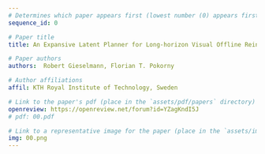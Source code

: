 ```yaml
---
# Determines which paper appears first (lowest number (0) appears first)
sequence_id: 0

# Paper title
title: An Expansive Latent Planner for Long-horizon Visual Offline Reinforcement Learning

# Paper authors
authors:  Robert Gieselmann, Florian T. Pokorny 

# Author affiliations
affil: KTH Royal Institute of Technology, Sweden

# Link to the paper's pdf (place in the `assets/pdf/papers` directory)
openreview: https://openreview.net/forum?id=YZagKndI5J
# pdf: 00.pdf

# Link to a representative image for the paper (place in the `assets/img/papers` directory)
img: 00.png
---
```

